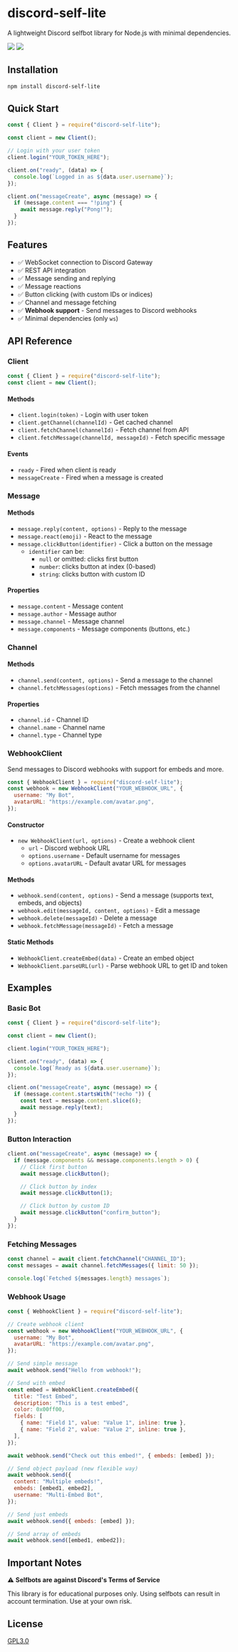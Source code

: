 # discord-self-lite

A lightweight Discord selfbot library for Node.js with minimal dependencies.

[![](https://img.shields.io/npm/v/discord-self-lite.svg)](https://www.npmjs.com/package/discord-self-lite)
[![](https://img.shields.io/npm/dm/discord-self-lite.svg)](https://www.npmjs.com/package/discord-self-lite)

## Installation

```bash
npm install discord-self-lite
```

## Quick Start

```javascript
const { Client } = require("discord-self-lite");

const client = new Client();

// Login with your user token
client.login("YOUR_TOKEN_HERE");

client.on("ready", (data) => {
  console.log(`Logged in as ${data.user.username}`);
});

client.on("messageCreate", async (message) => {
  if (message.content === "!ping") {
    await message.reply("Pong!");
  }
});
```

## Features

- ✅ WebSocket connection to Discord Gateway
- ✅ REST API integration
- ✅ Message sending and replying
- ✅ Message reactions
- ✅ Button clicking (with custom IDs or indices)
- ✅ Channel and message fetching
- ✅ **Webhook support** - Send messages to Discord webhooks
- ✅ Minimal dependencies (only `ws`)

## API Reference

### Client

```javascript
const { Client } = require("discord-self-lite");
const client = new Client();
```

#### Methods

- `client.login(token)` - Login with user token
- `client.getChannel(channelId)` - Get cached channel
- `client.fetchChannel(channelId)` - Fetch channel from API
- `client.fetchMessage(channelId, messageId)` - Fetch specific message

#### Events

- `ready` - Fired when client is ready
- `messageCreate` - Fired when a message is created

### Message

#### Methods

- `message.reply(content, options)` - Reply to the message
- `message.react(emoji)` - React to the message
- `message.clickButton(identifier)` - Click a button on the message
  - `identifier` can be:
    - `null` or omitted: clicks first button
    - `number`: clicks button at index (0-based)
    - `string`: clicks button with custom ID

#### Properties

- `message.content` - Message content
- `message.author` - Message author
- `message.channel` - Message channel
- `message.components` - Message components (buttons, etc.)

### Channel

#### Methods

- `channel.send(content, options)` - Send a message to the channel
- `channel.fetchMessages(options)` - Fetch messages from the channel

#### Properties

- `channel.id` - Channel ID
- `channel.name` - Channel name
- `channel.type` - Channel type

### WebhookClient

Send messages to Discord webhooks with support for embeds and more.

```javascript
const { WebhookClient } = require("discord-self-lite");
const webhook = new WebhookClient("YOUR_WEBHOOK_URL", {
  username: "My Bot",
  avatarURL: "https://example.com/avatar.png",
});
```

#### Constructor

- `new WebhookClient(url, options)` - Create a webhook client
  - `url` - Discord webhook URL
  - `options.username` - Default username for messages
  - `options.avatarURL` - Default avatar URL for messages

#### Methods

- `webhook.send(content, options)` - Send a message (supports text, embeds, and objects)
- `webhook.edit(messageId, content, options)` - Edit a message
- `webhook.delete(messageId)` - Delete a message
- `webhook.fetchMessage(messageId)` - Fetch a message

#### Static Methods

- `WebhookClient.createEmbed(data)` - Create an embed object
- `WebhookClient.parseURL(url)` - Parse webhook URL to get ID and token

## Examples

### Basic Bot

```javascript
const { Client } = require("discord-self-lite");

const client = new Client();

client.login("YOUR_TOKEN_HERE");

client.on("ready", (data) => {
  console.log(`Ready as ${data.user.username}`);
});

client.on("messageCreate", async (message) => {
  if (message.content.startsWith("!echo ")) {
    const text = message.content.slice(6);
    await message.reply(text);
  }
});
```

### Button Interaction

```javascript
client.on("messageCreate", async (message) => {
  if (message.components && message.components.length > 0) {
    // Click first button
    await message.clickButton();

    // Click button by index
    await message.clickButton(1);

    // Click button by custom ID
    await message.clickButton("confirm_button");
  }
});
```

### Fetching Messages

```javascript
const channel = await client.fetchChannel("CHANNEL_ID");
const messages = await channel.fetchMessages({ limit: 50 });

console.log(`Fetched ${messages.length} messages`);
```

### Webhook Usage

```javascript
const { WebhookClient } = require("discord-self-lite");

// Create webhook client
const webhook = new WebhookClient("YOUR_WEBHOOK_URL", {
  username: "My Bot",
  avatarURL: "https://example.com/avatar.png",
});

// Send simple message
await webhook.send("Hello from webhook!");

// Send with embed
const embed = WebhookClient.createEmbed({
  title: "Test Embed",
  description: "This is a test embed",
  color: 0x00ff00,
  fields: [
    { name: "Field 1", value: "Value 1", inline: true },
    { name: "Field 2", value: "Value 2", inline: true },
  ],
});

await webhook.send("Check out this embed!", { embeds: [embed] });

// Send object payload (new flexible way)
await webhook.send({
  content: "Multiple embeds!",
  embeds: [embed1, embed2],
  username: "Multi-Embed Bot",
});

// Send just embeds
await webhook.send({ embeds: [embed] });

// Send array of embeds
await webhook.send([embed1, embed2]);
```

## Important Notes

⚠️ **Selfbots are against Discord's Terms of Service**

This library is for educational purposes only. Using selfbots can result in account termination. Use at your own risk.

## License

[GPL3.0](./LICENSE)
